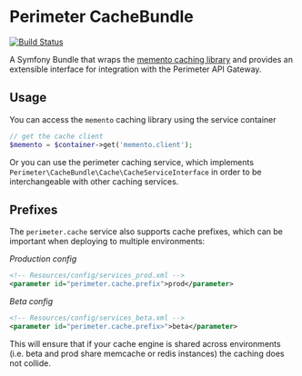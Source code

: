 Perimeter CacheBundle
=====================

[![Build Status](https://travis-ci.org/perimeter/CacheBundle.svg?branch=develop)](https://travis-ci.org/perimeter/CacheBundle)

A Symfony Bundle that wraps the [memento caching library](https://github.com/perimeter/memento) and provides an extensible interface for integration with the Perimeter API Gateway.

Usage
-----

You can access the `memento` caching library using the service container

```php
// get the cache client
$memento = $container->get('memento.client');
```

Or you can use the perimeter caching service, which implements `Perimeter\CacheBundle\Cache\CacheServiceInterface` in order to be interchangeable with other caching services. 

Prefixes
--------

The `perimeter.cache` service also supports cache prefixes, which can be important when deploying to multiple environments:

*Production config*
```xml
<!-- Resources/config/services_prod.xml -->
<parameter id="perimeter.cache.prefix">prod</parameter>
```

*Beta config*
```xml
<!-- Resources/config/services_beta.xml -->
<parameter id="perimeter.cache.prefix>">beta</parameter>
```

This will ensure that if your cache engine is shared across environments (i.e. beta and prod share memcache or redis instances) the caching does not collide.